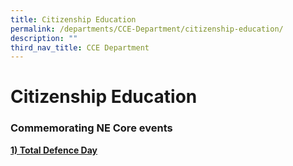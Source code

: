 ```yaml
---
title: Citizenship Education
permalink: /departments/CCE-Department/citizenship-education/
description: ""
third_nav_title: CCE Department
---
```

# Citizenship Education
### Commemorating NE Core events

<u><b>1) Total Defence Day</b></u>